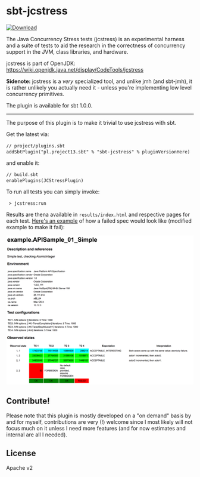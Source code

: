 # sbt-jcstress

[ ![Download](https://api.bintray.com/packages/ktosopl/sbt-plugins/sbt-jcstress/images/download.svg) ](https://bintray.com/ktosopl/sbt-plugins/sbt-jcstress/_latestVersion)

The Java Concurrency Stress tests (jcstress) is an experimental harness and a suite of tests to aid the research in the 
correctness of concurrency support in the JVM, class libraries, and hardware. 

jcstress is part of OpenJDK: https://wiki.openjdk.java.net/display/CodeTools/jcstress

**Sidenote:** jcstress is a *very* specialized tool, and unlike jmh (and sbt-jmh), 
it is rather unlikely you actually need it - unless you're implementing low level concurrency primitives.

The plugin is available for sbt 1.0.0.

-----

The purpose of this plugin is to make it trivial to use jcstress with sbt.

Get the latest via:

```
// project/plugins.sbt
addSbtPlugin("pl.project13.sbt" % "sbt-jcstress" % pluginVersionHere)
```

and enable it:

```
// build.sbt
enablePlugins(JCStressPlugin)
```

To run all tests you can simply invoke:
 
```
 > jcstress:run
```

Results are thena available in `results/index.html` and respective pages for each test.
[Here's an example](http://htmlpreview.github.io/?https://github.com/ktoso/sbt-jcstress/blob/master/example-output/index.html) of how a failed spec would look like (modified example to make it fail):

![failure summary table](example-output.png)


Contribute!
-----------
Please note that this plugin is mostly developed on a "on demand" basis by and for myself, contributions are very (!) welcome 
since I most likely will not focus much on it unless I need more features (and for now estimates and internal are all I needed).
 
 License
 -------
 
 Apache v2
